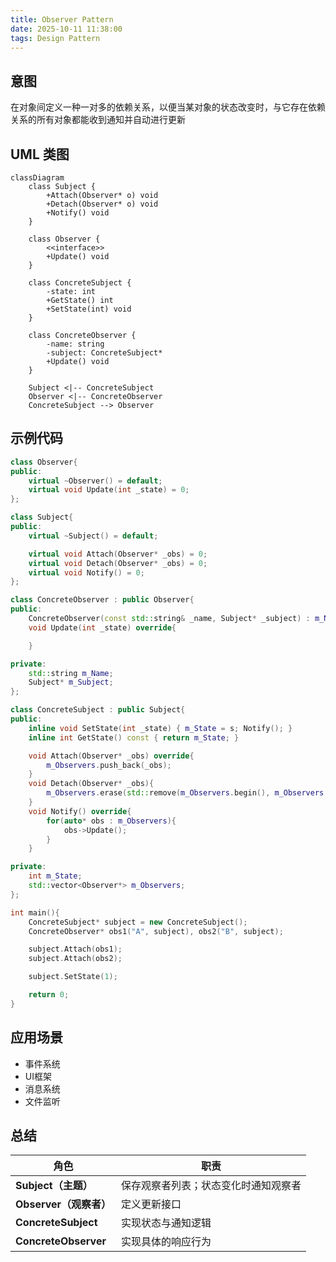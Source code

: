 ```yaml
---
title: Observer Pattern
date: 2025-10-11 11:38:00
tags: Design Pattern
---
```


## 意图
在对象间定义一种一对多的依赖关系，以便当某对象的状态改变时，与它存在依赖关系的所有对象都能收到通知并自动进行更新

## UML 类图
```mermaid
classDiagram
    class Subject {
        +Attach(Observer* o) void
        +Detach(Observer* o) void
        +Notify() void
    }

    class Observer {
        <<interface>>
        +Update() void
    }

    class ConcreteSubject {
        -state: int
        +GetState() int
        +SetState(int) void
    }

    class ConcreteObserver {
        -name: string
        -subject: ConcreteSubject*
        +Update() void
    }

    Subject <|-- ConcreteSubject
    Observer <|-- ConcreteObserver
    ConcreteSubject --> Observer

```

## 示例代码
```cxx
class Observer{
public:
    virtual ~Observer() = default;
    virtual void Update(int _state) = 0;
};

class Subject{
public:
    virtual ~Subject() = default;

    virtual void Attach(Observer* _obs) = 0;
    virtual void Detach(Observer* _obs) = 0;
    virtual void Notify() = 0;
};

class ConcreteObserver : public Observer{
public:
    ConcreteObserver(const std::string& _name, Subject* _subject) : m_Name(std::move(_name)), m_Subject(_subject) { }
    void Update(int _state) override{

    }

private:
    std::string m_Name;
    Subject* m_Subject;
};

class ConcreteSubject : public Subject{
public:
    inline void SetState(int _state) { m_State = s; Notify(); }
    inline int GetState() const { return m_State; }

    void Attach(Observer* _obs) override{
        m_Observers.push_back(_obs);
    }
    void Detach(Observer* _obs){
        m_Observers.erase(std::remove(m_Observers.begin(), m_Observers.end(), _obs), m_Observers.end());
    }
    void Notify() override{
        for(auto* obs : m_Observers){
            obs->Update();
        }
    }

private:
    int m_State;
    std::vector<Observer*> m_Observers;
};

int main(){
    ConcreteSubject* subject = new ConcreteSubject();   
    ConcreteObserver* obs1("A", subject), obs2("B", subject);

    subject.Attach(obs1);
    subject.Attach(obs2);

    subject.SetState(1);

    return 0;
}
```

## 应用场景
- 事件系统
- UI框架
- 消息系统
- 文件监听

## 总结
| 角色                   | 职责                 |
| -------------------- | ------------------ |
| **Subject（主题）**      | 保存观察者列表；状态变化时通知观察者 |
| **Observer（观察者）**    | 定义更新接口             |
| **ConcreteSubject**  | 实现状态与通知逻辑          |
| **ConcreteObserver** | 实现具体的响应行为          |

